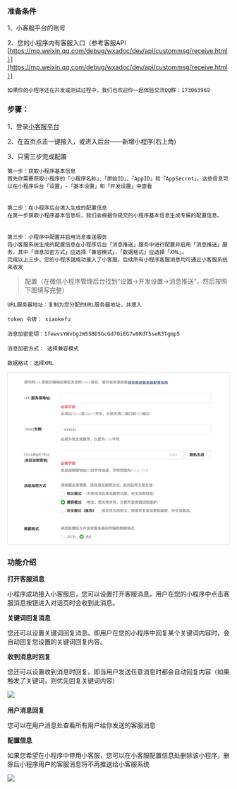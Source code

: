 ### 准备条件

1、小客服平台的账号

2、您的小程序内有客服入口（参考客服API [https://mp.weixin.qq.com/debug/wxadoc/dev/api/custommsg/receive.html）](https://mp.weixin.qq.com/debug/wxadoc/dev/api/custommsg/receive.html）)

```
如果你的小程序还在开发或测试过程中，我们也欢迎你一起体验交流QQ群：173063969
```

### **步骤：**

1、登录[小客服平台](http://xiaokefu.hotapp.cn)

2、在首页点击一键接入，或进入后台——新增小程序\(右上角\)

3、只需三步完成配置

```
第一步：获取小程序基本信息
首先你需要获取小程序的「小程序名称」、「原始ID」、「AppID」和「AppSecret」。这些信息可以在小程序后台「设置」-「基本设置」和「开发设置」中查看


第二步：在小程序后台填入生成的配置信息
在第一步获取小程序基本信息后，我们会根据你提交的小程序基本信息生成专属的配置信息。

 
第三步：小程序中配置并启用消息推送服务
将小客服系统生成的配置信息在小程序后台「消息推送」服务中进行配置并启用「消息推送」服务，其中「消息加密方式」应选择「兼容模式」，「数据格式」应选择「XML」。
完成以上三步，您的小程序就成功接入了小客服。后续所有小程序客服消息均可通过小客服系统来收发
```

> 配置（在微信小程序管理后台找到“设置-&gt;开发设置-&gt;消息推送”，然后按照下图填写完整）

```
URL服务器地址：复制为您分配的URL服务器地址，并填入

token 令牌： xiaokefu

消息加密密钥：1fewvsYWvbg2W55BD5GcGd70iEG7w9RdT5seR3Tgmp5

消息加密方式： 选择兼容模式

数据格式：选择XML
```

![](/assets/QQ图片20180109184729.png)



### 功能介绍



**打开客服消息**

小程序成功接入小客服后，您可以设置打开客服消息。用户在您的小程序中点击客服消息按钮进入对话页时会收到此消息。



**关键词回复消息**

您还可以设置关键词回复消息。即用户在您的小程序中回复某个关键词内容时，会自动回复您设置的关键词回复内容。



**收到消息时回复**

您还可以设置收到消息时回复。即当用户发送任意消息时都会自动回复内容（如果触发了关键词，则优先回复关键词内容）

![](file:///C:/Users/admin/AppData/Local/Temp/msohtmlclip1/01/clip_image010.jpg)

**用户消息回复**

您可以在用户消息处查看所有用户给你发送的客服消息



**配置信息**

如果您希望在小程序中停用小客服，您可以在小客服配置信息处删除该小程序，删除后小程序用户的客服消息将不再推送给小客服系统

![](file:///C:/Users/admin/AppData/Local/Temp/msohtmlclip1/01/clip_image014.jpg)

